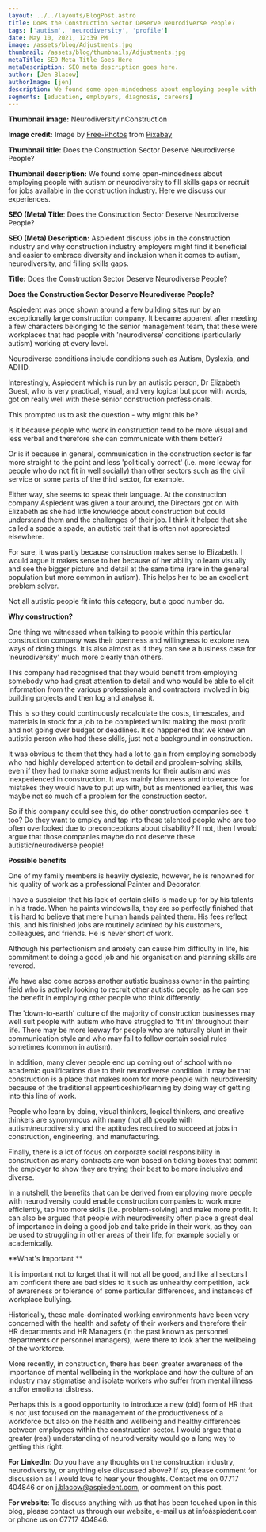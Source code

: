 ```yaml
---
layout: ../../layouts/BlogPost.astro
title: Does the Construction Sector Deserve Neurodiverse People?
tags: ['autism', 'neurodiversity', 'profile']
date: May 10, 2021, 12:39 PM
image: /assets/blog/Adjustments.jpg
thumbnail: /assets/blog/thumbnails/Adjustments.jpg
metaTitle: SEO Meta Title Goes Here
metaDescription: SEO meta description goes here.
author: [Jen Blacow]
authorImage: [jen]
description: We found some open-mindedness about employing people with autism or neurodiversity to fill skills gaps or recruit for jobs available in the construction industry. Here we discuss our experiences.
segments: [education, employers, diagnosis, careers]
---
```

**Thumbnail image:** NeurodiversityInConstruction

**Image credit:** Image
by [Free-Photos](https://pixabay.com/photos/?utm_source=link-attribution&utm_medium=referral&utm_campaign=image&utm_content=768815) from [Pixabay](https://pixabay.com/?utm_source=link-attribution&utm_medium=referral&utm_campaign=image&utm_content=768815) 

**Thumbnail title:** Does the Construction Sector Deserve Neurodiverse
People?

**Thumbnail description:** We found some open-mindedness about employing
people with autism or neurodiversity to fill skills gaps or recruit for
jobs available in the construction industry. Here we discuss our
experiences.

**SEO (Meta) Title**: Does the Construction Sector Deserve Neurodiverse
People?

**SEO (Meta) Description:** Aspiedent discuss jobs in the construction
industry and why construction industry employers might find it
beneficial and easier to embrace diversity and inclusion when it comes
to autism, neurodiversity, and filling skills gaps.

**Title:** Does the Construction Sector Deserve Neurodiverse People?

**Does the Construction Sector Deserve Neurodiverse People?**

Aspiedent was once shown around a few building sites run by an
exceptionally large construction company. It became apparent after
meeting a few characters belonging to the senior management team, that
these were workplaces that had people with 'neurodiverse' conditions
(particularly autism) working at every level. 

Neurodiverse conditions include conditions such as Autism, Dyslexia, and
ADHD. 

Interestingly, Aspiedent which is run by an autistic person, Dr
Elizabeth Guest, who is very practical, visual, and very logical but
poor with words, got on really well with these senior construction
professionals.

This prompted us to ask the question - why might this be?

Is it because people who work in construction tend to be more visual and
less verbal and therefore she can communicate with them better? 

Or is it because in general, communication in the construction sector is
far more straight to the point and less 'politically correct' (i.e. more
leeway for people who do not fit in well socially) than other sectors
such as the civil service or some parts of the third sector, for
example. 

Either way, she seems to speak their language. At the construction
company Aspiedent was given a tour around, the Directors got on with
Elizabeth as she had little knowledge about construction but could
understand them and the challenges of their job. I think it helped that
she called a spade a spade, an autistic trait that is often not
appreciated elsewhere.

For sure, it was partly because construction makes sense to Elizabeth. I
would argue it makes sense to her because of her ability to learn
visually and see the bigger picture and detail at the same time (rare in
the general population but more common in autism). This helps her to be
an excellent problem solver.

Not all autistic people fit into this category, but a good number do.

**Why construction?**

One thing we witnessed when talking to people within this particular
construction company was their openness and willingness to explore new
ways of doing things. It is also almost as if they can see a business
case for 'neurodiversity' much more clearly than others.

This company had recognised that they would benefit from employing
somebody who had great attention to detail and who would be able to
elicit information from the various professionals and contractors
involved in big building projects and then log and analyse it.

This is so they could continuously recalculate the costs, timescales,
and materials in stock for a job to be completed whilst making the most
profit and not going over budget or deadlines. It so happened that we
knew an autistic person who had these skills, just not a background in
construction.

It was obvious to them that they had a lot to gain from employing
somebody who had highly developed attention to detail and
problem-solving skills, even if they had to make some adjustments for
their autism and was inexperienced in construction. It was mainly
bluntness and intolerance for mistakes they would have to put up with,
but as mentioned earlier, this was maybe not so much of a problem for
the construction sector.

So if this company could see this, do other construction companies see
it too? Do they want to employ and tap into these talented people who
are too often overlooked due to preconceptions about disability? If not,
then I would argue that those companies maybe do not deserve these
autistic/neurodiverse people!

**Possible benefits**

One of my family members is heavily dyslexic, however, he is renowned
for his quality of work as a professional Painter and Decorator.

I have a suspicion that his lack of certain skills is made up for by his
talents in his trade. When he paints windowsills, they are so perfectly
finished that it is hard to believe that mere human hands painted them.
His fees reflect this, and his finished jobs are routinely admired by
his customers, colleagues, and friends. He is never short of work.

Although his perfectionism and anxiety can cause him difficulty in life,
his commitment to doing a good job and his organisation and planning
skills are revered.

We have also come across another autistic business owner in the painting
field who is actively looking to recruit other autistic people, as he
can see the benefit in employing other people who think differently.

The \'down-to-earth\' culture of the majority of construction businesses
may well suit people with autism who have struggled to 'fit in'
throughout their life. There may be more leeway for people who are
naturally blunt in their communication style and who may fail to follow
certain social rules sometimes (common in autism). 

In addition, many clever people end up coming out of school with no
academic qualifications due to their neurodiverse condition. It may be
that construction is a place that makes room for more people with
neurodiversity because of the traditional apprenticeship/learning by
doing way of getting into this line of work. 

People who learn by doing, visual thinkers, logical thinkers, and
creative thinkers are synonymous with many (not all) people with
autism/neurodiversity and the aptitudes required to succeed at jobs in
construction, engineering, and manufacturing. 

Finally, there is a lot of focus on corporate social responsibility in
construction as many contracts are won based on ticking boxes that
commit the employer to show they are trying their best to be more
inclusive and diverse. 

In a nutshell, the benefits that can be derived from employing more
people with neurodiversity could enable construction companies to work
more efficiently, tap into more skills (i.e. problem-solving) and make
more profit. It can also be argued that people with neurodiversity often
place a great deal of importance in doing a good job and take pride in
their work, as they can be used to struggling in other areas of their
life, for example socially or academically.

**What's Important **

It is important not to forget that it will not all be good, and like all
sectors I am confident there are bad sides to it such as unhealthy
competition, lack of awareness or tolerance of some particular
differences, and instances of workplace bullying. 

Historically, these male-dominated working environments have been very
concerned with the health and safety of their workers and therefore
their HR departments and HR Managers (in the past known as personnel
departments or personnel managers), were there to look after the
wellbeing of the workforce.

More recently, in construction, there has been greater awareness of the
importance of mental wellbeing in the workplace and how the culture of
an industry may stigmatise and isolate workers who suffer from mental
illness and/or emotional distress. 

Perhaps this is a good opportunity to introduce a new (old) form of HR
that is not just focused on the management of the productiveness of a
workforce but also on the health and wellbeing and healthy differences
between employees within the construction sector. I would argue that a
greater (real) understanding of neurodiversity would go a long way to
getting this right.

**For LinkedIn**: Do you have any thoughts on the construction industry,
neurodiversity, or anything else discussed above? If so, please comment
for discussion as I would love to hear your thoughts. Contact me on
07717 404846 or on <j.blacow@aspiedent.com>, or comment on this post.

**For website**: To discuss anything with us that has been touched upon
in this blog, please contact us through our website, e-mail us at
infoáspiedent.com or phone us on 07717 404846.
